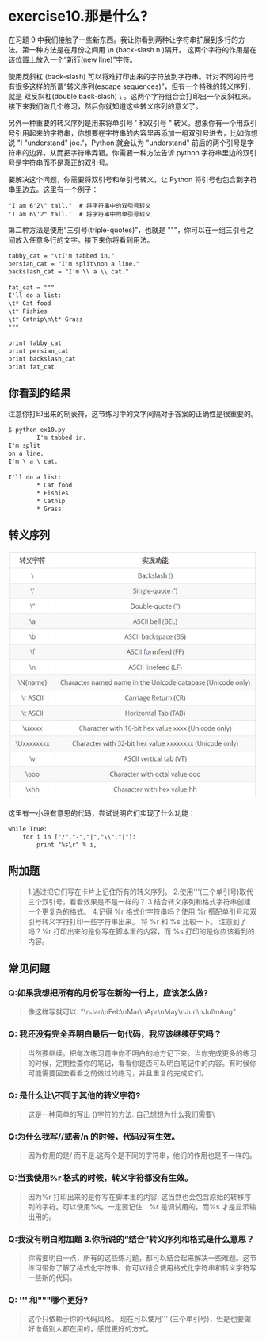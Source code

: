 # exercise10.那是什么?
在习题 9 中我们接触了一些新东西。我让你看到两种让字符串扩展到多行的方法。第一种方法是在月份之间用 \n (back-slash n )隔开。 这两个字符的作用是在该位置上放入一个“新行(new line)”字符。

使用反斜杠 \(back-slash) 可以将难打印出来的字符放到字符串。针对不同的符号有很多这样的所谓“转义序列(escape sequences)”，但有一个特殊的转义序列，就是 双反斜杠(double back-slash) \\ 。这两个字符组合会打印出一个反斜杠来。接下来我们做几个练习，然后你就知道这些转义序列的意义了。

另外一种重要的转义序列是用来将单引号 ' 和双引号 " 转义。想象你有一个用双引号引用起来的字符串，你想要在字符串的内容里再添加一组双引号进去，比如你想说 "I "understand" joe."，Python 就会认为 "understand" 前后的两个引号是字符串的边界，从而把字符串弄错。你需要一种方法告诉 python 字符串里边的双引号是字符串而不是真正的双引号。

要解决这个问题，你需要将双引号和单引号转义，让 Python 将引号也包含到字符串里边去。这里有一个例子：

```
"I am 6'2\" tall."  # 将字符串中的双引号转义
'I am 6\'2" tall.'  # 将字符串中的单引号转义
```

第二种方法是使用“三引号(triple-quotes)”，也就是 """，你可以在一组三引号之间放入任意多行的文字。接下来你将看到用法。

```
tabby_cat = "\tI'm tabbed in."
persian_cat = "I'm split\non a line."
backslash_cat = "I'm \\ a \\ cat."

fat_cat = """
I'll do a list:
\t* Cat food
\t* Fishies
\t* Catnip\n\t* Grass
"""

print tabby_cat
print persian_cat
print backslash_cat
print fat_cat
```

## 你看到的结果

注意你打印出来的制表符，这节练习中的文字间隔对于答案的正确性是很重要的。

```
$ python ex10.py
        I'm tabbed in.
I'm split
on a line.
I'm \ a \ cat.

I'll do a list:
        * Cat food
        * Fishies
        * Catnip
        * Grass
```

## 转义序列

![](images/5.jpg)

这里有一小段有意思的代码，尝试说明它们实现了什么功能：

```
while True:
    for i in ["/","-","|","\\","|"]:
        print "%s\r" % i,
```

## 附加题

> 1.通过把它们写在卡片上记住所有的转义序列。
2.使用'''(三个单引号)取代三个双引号，看看效果是不是一样的？
3.结合转义序列和格式字符串创建一个更复杂的格式。
4.记得 %r 格式化字符串吗？使用 %r 搭配单引号和双引号转义字符打印一些字符串出来。 将 %r 和 %s 比较一下。 注意到了吗？%r 打印出来的是你写在脚本里的内容，而 %s 打印的是你应该看到的内容。

## 常见问题

### Q:如果我想把所有的月份写在新的一行上，应该怎么做?

> 像这样写就可以: "\nJan\nFeb\nMar\nApr\nMay\nJun\nJul\nAug"

### Q: 我还没有完全弄明白最后一句代码，我应该继续研究吗？

> 当然要继续。把每次练习题中你不明白的地方记下来。当你完成更多的练习的时候，定期检查你的笔记，看看你是否可以明白笔记中的内容。有时候你可能需要回去看看之前做过的练习，并且重复的完成它们。

### Q: 是什么让\\不同于其他的转义字符?

> 这是一种简单的写出 (\)字符的方法. 自己想想为什么我们需要\\

### Q:为什么我写//或者/n 的时候，代码没有生效。

> 因为你用的是/ 而不是\.这两个是不同的字符串，他们的作用也是不一样的。

### Q:当我使用%r 格式的时候，转义字符都没有生效。

> 因为%r 打印出来的是你写在脚本里的内容, 这当然也会包含原始的转移序列的字符。可以使用%s。一定要记住：%r 是调试用的，而%s 才是显示输出用的。

### Q:我没有明白附加题 3.你所说的“结合”转义序列和格式是什么意思？

> 你需要明白一点，所有的这些练习题，都可以结合起来解决一些难题。这节练习带你了解了格式化字符串，你可以结合使用格式化字符串和转义字符写一些新的代码。

### Q: ''' 和"""哪个更好?

> 这个只依赖于你的代码风格。 现在可以使用''' (三个单引号)，但是也要做好准备别人都在用的，感觉更好的方式。